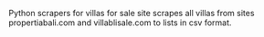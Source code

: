 Python scrapers for villas for sale site
scrapes all villas from sites propertiabali.com and villablisale.com to lists in csv format.
